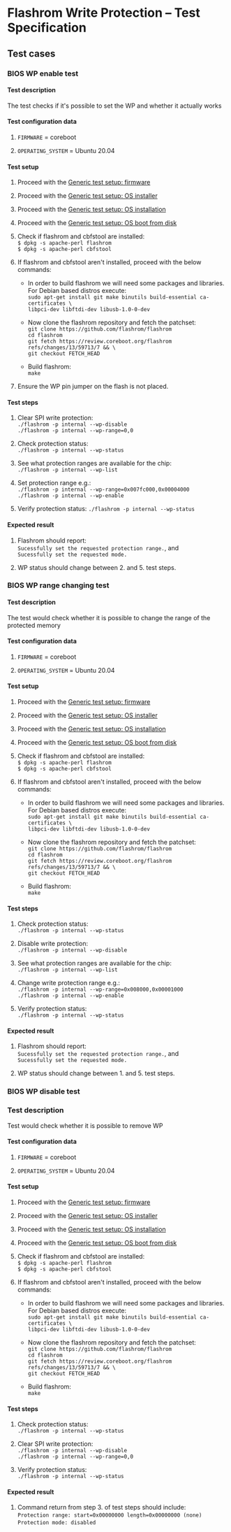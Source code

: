 # Flashrom Write Protection – Test Specification

## Test cases

### BIOS WP enable test

#### Test description

The test checks if it's possible to set the WP and whether it actually works

#### Test configuration data

1. `FIRMWARE` = coreboot

2. `OPERATING_SYSTEM` = Ubuntu 20.04

#### Test setup

1. Proceed with the [Generic test setup: firmware](https://novacustom.gitlab.io/dasharo-compatibility/dasharo-compatibility/generic-test-setup/#firmware)

2. Proceed with the [Generic test setup: OS installer](https://novacustom.gitlab.io/dasharo-compatibility/dasharo-compatibility/generic-test-setup/#os-installer)

3. Proceed with the [Generic test setup: OS installation](https://novacustom.gitlab.io/dasharo-compatibility/dasharo-compatibility/generic-test-setup/#os-installation)

4. Proceed with the [Generic test setup: OS boot from disk](https://novacustom.gitlab.io/dasharo-compatibility/dasharo-compatibility/generic-test-setup/#os-boot-from-disk)

5. Check if flashrom and cbfstool are installed:  
`$ dpkg -s apache-perl flashrom`  
`$ dpkg -s apache-perl cbfstool`  

6. If flashrom and cbfstool aren't installed, proceed with the below commands:

    - In order to build flashrom we will need some packages and libraries.  
For Debian based distros execute:  
`sudo apt-get install git make binutils build-essential ca-certificates \`  
`libpci-dev libftdi-dev libusb-1.0-0-dev`

    - Now clone the flashrom repository and fetch the patchset:  
`git clone https://github.com/flashrom/flashrom`  
`cd flashrom`  
`git fetch https://review.coreboot.org/flashrom refs/changes/13/59713/7 && \`  
`git checkout FETCH_HEAD`  

    - Build flashrom:  
`make`

7. Ensure the WP pin jumper on the flash is not placed.

#### Test steps

1. Clear SPI write protection:  
`./flashrom -p internal --wp-disable`  
`./flashrom -p internal --wp-range=0,0`

2. Check protection status:  
`./flashrom -p internal --wp-status`

3. See what protection ranges are available for the chip:  
`./flashrom -p internal --wp-list`

4. Set protection range e.g.:  
`./flashrom -p internal --wp-range=0x007fc000,0x00004000`  
`./flashrom -p internal --wp-enable`

5. Verify  protection status:
`./flashrom -p internal --wp-status`

#### Expected result

1. Flashrom should report:  
`Sucessfully set the requested protection range.`, and  
`Sucessfully set the requested mode.`

2. WP status should change between 2. and 5. test steps.

### BIOS WP range changing test

#### Test description

The test would check whether it is possible to change the range of the  
protected memory

#### Test configuration data

1. `FIRMWARE` = coreboot

2. `OPERATING_SYSTEM` = Ubuntu 20.04

#### Test setup

1. Proceed with the [Generic test setup: firmware](https://novacustom.gitlab.io/dasharo-compatibility/dasharo-compatibility/generic-test-setup/#firmware)

2. Proceed with the [Generic test setup: OS installer](https://novacustom.gitlab.io/dasharo-compatibility/dasharo-compatibility/generic-test-setup/#os-installer)

3. Proceed with the [Generic test setup: OS installation](https://novacustom.gitlab.io/dasharo-compatibility/dasharo-compatibility/generic-test-setup/#os-installation)

4. Proceed with the [Generic test setup: OS boot from disk](https://novacustom.gitlab.io/dasharo-compatibility/dasharo-compatibility/generic-test-setup/#os-boot-from-disk)

5. Check if flashrom and cbfstool are installed:  
`$ dpkg -s apache-perl flashrom`  
`$ dpkg -s apache-perl cbfstool`  

6. If flashrom and cbfstool aren't installed, proceed with the below commands:  

    - In order to build flashrom we will need some packages and libraries.  
For Debian based distros execute:  
`sudo apt-get install git make binutils build-essential ca-certificates \`  
`libpci-dev libftdi-dev libusb-1.0-0-dev`

    - Now clone the flashrom repository and fetch the patchset:  
`git clone https://github.com/flashrom/flashrom`  
`cd flashrom`  
`git fetch https://review.coreboot.org/flashrom refs/changes/13/59713/7 && \`  
`git checkout FETCH_HEAD`  

    - Build flashrom:  
`make`

#### Test steps

1. Check protection status:  
`./flashrom -p internal --wp-status`

2. Disable write protection:  
`./flashrom -p internal --wp-disable`

3. See what protection ranges are available for the chip:  
`./flashrom -p internal --wp-list`

4. Change write protection range e.g.:  
`./flashrom -p internal --wp-range=0x008000,0x00001000`  
`./flashrom -p internal --wp-enable`  

5. Verify protection status:  
`./flashrom -p internal --wp-status`

#### Expected result

1. Flashrom should report:  
`Sucessfully set the requested protection range.`, and  
`Sucessfully set the requested mode.`

2. WP status should change between 1. and 5. test steps.

### BIOS WP disable test

### Test description

Test would check whether it is possible to remove WP

#### Test configuration data

1. `FIRMWARE` = coreboot

2. `OPERATING_SYSTEM` = Ubuntu 20.04

#### Test setup

1. Proceed with the [Generic test setup: firmware](https://novacustom.gitlab.io/dasharo-compatibility/dasharo-compatibility/generic-test-setup/#firmware)

2. Proceed with the [Generic test setup: OS installer](https://novacustom.gitlab.io/dasharo-compatibility/dasharo-compatibility/generic-test-setup/#os-installer)

3. Proceed with the [Generic test setup: OS installation](https://novacustom.gitlab.io/dasharo-compatibility/dasharo-compatibility/generic-test-setup/#os-installation)

4. Proceed with the [Generic test setup: OS boot from disk](https://novacustom.gitlab.io/dasharo-compatibility/dasharo-compatibility/generic-test-setup/#os-boot-from-disk)

5. Check if flashrom and cbfstool are installed:  
`$ dpkg -s apache-perl flashrom`  
`$ dpkg -s apache-perl cbfstool`  

6. If flashrom and cbfstool aren't installed, proceed with the below commands:

    - In order to build flashrom we will need some packages and libraries.  
For Debian based distros execute:  
`sudo apt-get install git make binutils build-essential ca-certificates \`  
`libpci-dev libftdi-dev libusb-1.0-0-dev`

    - Now clone the flashrom repository and fetch the patchset:  
`git clone https://github.com/flashrom/flashrom`  
`cd flashrom`  
`git fetch https://review.coreboot.org/flashrom refs/changes/13/59713/7 && \`  
`git checkout FETCH_HEAD`  

    - Build flashrom:  
`make`

#### Test steps

1. Check protection status:  
`./flashrom -p internal --wp-status`

2. Clear SPI write protection:  
`./flashrom -p internal --wp-disable`  
`./flashrom -p internal --wp-range=0,0`

3. Verify protection status:  
`./flashrom -p internal --wp-status`

#### Expected result

1. Command return from step 3. of test steps should include:  
`Protection range: start=0x00000000 length=0x00000000 (none)`  
`Protection mode: disabled`
